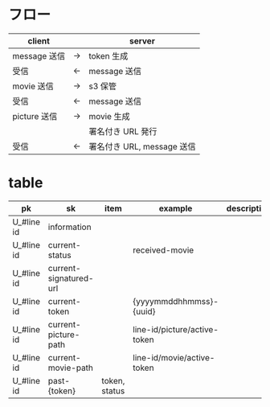 # フロー

|client||server|
|-|-|-|
|message 送信|→|token 生成|
|受信|←|message 送信|
|movie 送信|→|s3 保管|
|受信|←|message 送信|
|picture 送信|→|movie 生成|
|||署名付き URL 発行|
|受信|←|署名付き URL, message 送信|

# table 

|pk|sk|item|example|description|
|-|-|-|-|-|
|U_#line id|information||||
|U_#line id|current-status||received-movie||
|U_#line id|current-signatured-url||||
|U_#line id|current-token||{yyyymmddhhmmss}-{uuid}||
|U_#line id|current-picture-path||line-id/picture/active-token||
|U_#line id|current-movie-path||line-id/movie/active-token||
|U_#line id|past-{token}|token, status|||

